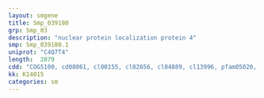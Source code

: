 ```yaml
---
layout: smgene
title: Smp_039180
grp: Smp_03
description: "nuclear protein localization protein 4"
smp: Smp_039180.1
uniprot: "C4Q7T4"
length:  2079
cdd: "COG5100, cd08061, cl00155, cl02656, cl04889, cl13996, pfam05020, pfam05021, pfam11543, smart00547"
kk: K14015
categories: sm
---
```

